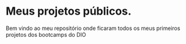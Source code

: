# Meus projetos públicos.
Bem vindo ao meu repositório onde ficaram todos os meus primeiros projetos dos bootcamps do DIO
